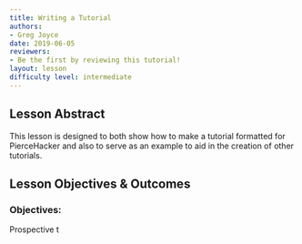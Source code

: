 ```yaml
---
title: Writing a Tutorial
authors:
- Greg Joyce
date: 2019-06-05
reviewers:
- Be the first by reviewing this tutorial!
layout: lesson
difficulty level: intermediate
---
```


## Lesson Abstract
This lesson is designed to both show how to make a tutorial formatted for PierceHacker and also to serve as an example to aid in the creation of other tutorials. 

## Lesson Objectives & Outcomes
### Objectives:
Prospective t
<!--stackedit_data:
eyJoaXN0b3J5IjpbLTEwMDA5OTQ2MSwxMjU4ODk1MDczLC03ND
E4MDkzMjldfQ==
-->